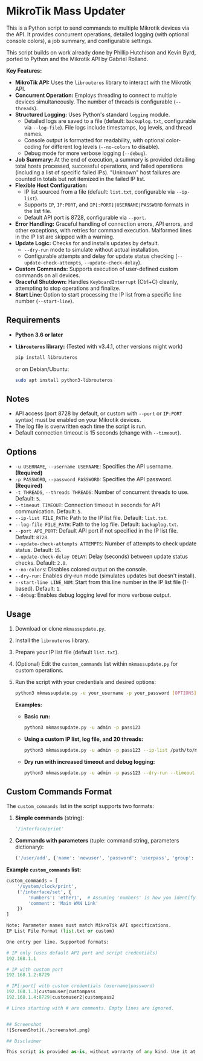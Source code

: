 # MikroTik Mass Updater
This is a Python script to send commands to multiple Mikrotik devices via the API. It provides concurrent operations, detailed logging (with optional console colors), a job summary, and configurable settings.

This script builds on work already done by Phillip Hutchison and Kevin Byrd, ported to Python and the Mikrotik API by Gabriel Rolland.

**Key Features:**

*   **MikroTik API:** Uses the `librouteros` library to interact with the Mikrotik API.
*   **Concurrent Operation:** Employs threading to connect to multiple devices simultaneously. The number of threads is configurable (`--threads`).
*   **Structured Logging:** Uses Python's standard `logging` module.
    *   Detailed logs are saved to a file (default: `backuplog.txt`, configurable via `--log-file`). File logs include timestamps, log levels, and thread names.
    *   Console output is formatted for readability, with optional color-coding for different log levels (`--no-colors` to disable).
    *   Debug mode for more verbose logging (`--debug`).
*   **Job Summary:** At the end of execution, a summary is provided detailing total hosts processed, successful operations, and failed operations (including a list of specific failed IPs). "Unknown" host failures are counted in totals but not itemized in the failed IP list.
*   **Flexible Host Configuration:**
    *   IP list sourced from a file (default: `list.txt`, configurable via `--ip-list`).
    *   Supports `IP`, `IP:PORT`, and `IP[:PORT]|USERNAME|PASSWORD` formats in the list file.
    *   Default API port is 8728, configurable via `--port`.
*   **Error Handling:** Graceful handling of connection errors, API errors, and other exceptions, with retries for command execution. Malformed lines in the IP list are skipped with a warning.
*   **Update Logic:** Checks for and installs updates by default.
    *   `--dry-run` mode to simulate without actual installation.
    *   Configurable attempts and delay for update status checking (`--update-check-attempts`, `--update-check-delay`).
*   **Custom Commands:** Supports execution of user-defined custom commands on all devices.
*   **Graceful Shutdown:** Handles `KeyboardInterrupt` (Ctrl+C) cleanly, attempting to stop operations and finalize.
*   **Start Line:** Option to start processing the IP list from a specific line number (`--start-line`).

## Requirements

*   **Python 3.6 or later**
*   **`librouteros` library:** (Tested with v3.4.1, other versions might work)

    ```bash
    pip install librouteros
    ```

    or on Debian/Ubuntu:

    ```bash
    sudo apt install python3-librouteros
    ```

## Notes

*   API access (port 8728 by default, or custom with `--port` or `IP:PORT` syntax) must be enabled on your Mikrotik devices.
*   The log file is overwritten each time the script is run.
*   Default connection timeout is 15 seconds (change with `--timeout`).

## Options

*   `-u USERNAME`, `--username USERNAME`: Specifies the API username. **(Required)**
*   `-p PASSWORD`, `--password PASSWORD`: Specifies the API password. **(Required)**
*   `-t THREADS`, `--threads THREADS`: Number of concurrent threads to use. Default: `5`.
*   `--timeout TIMEOUT`: Connection timeout in seconds for API communication. Default: `5`.
*   `--ip-list FILE_PATH`: Path to the IP list file. Default: `list.txt`.
*   `--log-file FILE_PATH`: Path to the log file. Default: `backuplog.txt`.
*   `--port API_PORT`: Default API port if not specified in the IP list file. Default: `8728`.
*   `--update-check-attempts ATTEMPTS`: Number of attempts to check update status. Default: `15`.
*   `--update-check-delay DELAY`: Delay (seconds) between update status checks. Default: `2.0`.
*   `--no-colors`: Disables colored output on the console.
*   `--dry-run`: Enables dry-run mode (simulates updates but doesn't install).
*   `--start-line LINE_NUM`: Start from this line number in the IP list file (1-based). Default: `1`.
*   `--debug`: Enables debug logging level for more verbose output.

## Usage

1.  Download or clone `mkmassupdate.py`.
2.  Install the `librouteros` library.
3.  Prepare your IP list file (default `list.txt`).
4.  (Optional) Edit the `custom_commands` list within `mkmassupdate.py` for custom operations.
5.  Run the script with your credentials and desired options:

    ```bash
    python3 mkmassupdate.py -u your_username -p your_password [OPTIONS]
    ```

    **Examples:**

    *   **Basic run:**
        ```bash
        python3 mkmassupdate.py -u admin -p pass123
        ```

    *   **Using a custom IP list, log file, and 20 threads:**
        ```bash
        python3 mkmassupdate.py -u admin -p pass123 --ip-list /path/to/my_routers.txt --log-file /tmp/mikrotik_update.log -t 20
        ```

    *   **Dry run with increased timeout and debug logging:**
        ```bash
        python3 mkmassupdate.py -u admin -p pass123 --dry-run --timeout 30 --debug
        ```

## Custom Commands Format

The `custom_commands` list in the script supports two formats:

1.  **Simple commands** (string):
    ```python
    '/interface/print'
    ```
2.  **Commands with parameters** (tuple: command string, parameters dictionary):
    ```python
    ('/user/add', {'name': 'newuser', 'password': 'userpass', 'group': 'read'})
    ```

**Example `custom_commands` list:**
```python
custom_commands = [
    '/system/clock/print',
    ('/interface/set', {
        'numbers': 'ether1',  # Assuming 'numbers' is how you identify the interface
        'comment': 'Main WAN Link'
    })
]

Note: Parameter names must match MikroTik API specifications.
IP List File Format (list.txt or custom)

One entry per line. Supported formats:

# IP only (uses default API port and script credentials)
192.168.1.1

# IP with custom port
192.168.1.2:8729

# IP[:port] with custom credentials (username|password)
192.168.1.3|customuser|custompass
192.168.1.4:8729|customuser2|custompass2

# Lines starting with # are comments. Empty lines are ignored.


## Screenshot
![ScreenShot](./screenshot.png)

## Disclaimer

This script is provided as-is, without warranty of any kind. Use it at your own risk. Always test thoroughly in a non-production environment before deploying to production devices.